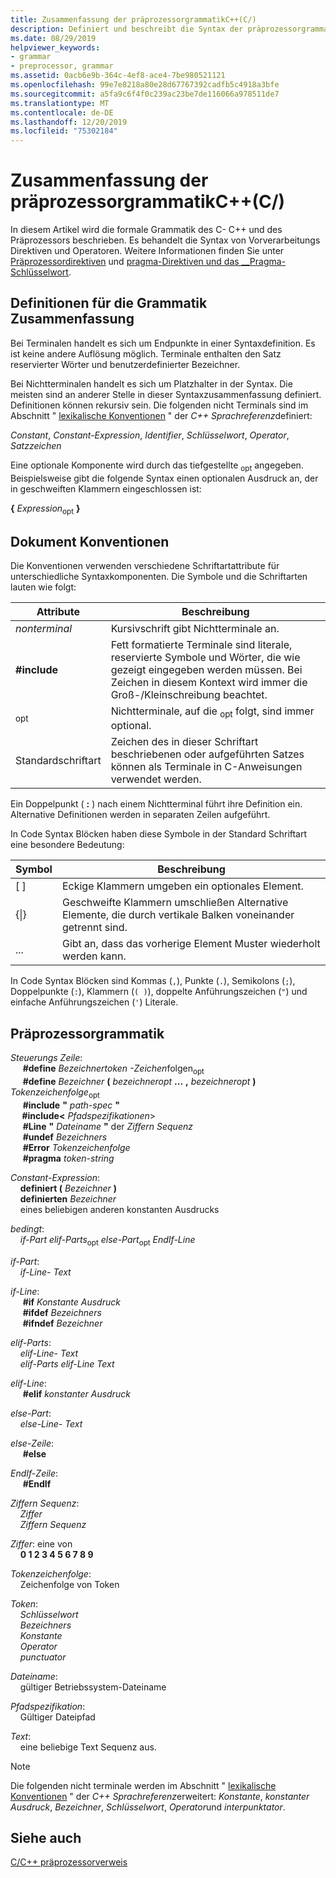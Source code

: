 ```yaml
---
title: Zusammenfassung der präprozessorgrammatikC++(C/)
description: Definiert und beschreibt die Syntax der präprozessorgrammatik von Microsoft C/C++ Compiler (MSVC).
ms.date: 08/29/2019
helpviewer_keywords:
- grammar
- preprocessor, grammar
ms.assetid: 0acb6e9b-364c-4ef8-ace4-7be980521121
ms.openlocfilehash: 99e7e8218a80e28d67767392cadfb5c4918a3bfe
ms.sourcegitcommit: a5fa9c6f4f0c239ac23be7de116066a978511de7
ms.translationtype: MT
ms.contentlocale: de-DE
ms.lasthandoff: 12/20/2019
ms.locfileid: "75302184"
---
```

# <a name="preprocessor-grammar-summary-cc"></a>Zusammenfassung der präprozessorgrammatikC++(C/)

In diesem Artikel wird die formale Grammatik des C- C++ und des Präprozessors beschrieben. Es behandelt die Syntax von Vorverarbeitungs Direktiven und Operatoren. Weitere Informationen finden Sie unter [Präprozessordirektiven](../preprocessor/preprocessor.md) und [pragma-Direktiven und das __Pragma-Schlüsselwort](../preprocessor/pragma-directives-and-the-pragma-keyword.md).

## <a name="definitions"></a>Definitionen für die Grammatik Zusammenfassung

Bei Terminalen handelt es sich um Endpunkte in einer Syntaxdefinition. Es ist keine andere Auflösung möglich. Terminale enthalten den Satz reservierter Wörter und benutzerdefinierter Bezeichner.

Bei Nichtterminalen handelt es sich um Platzhalter in der Syntax. Die meisten sind an anderer Stelle in dieser Syntaxzusammenfassung definiert. Definitionen können rekursiv sein. Die folgenden nicht Terminals sind im Abschnitt " [lexikalische Konventionen](../cpp/lexical-conventions.md) " der  *C++ Sprachreferenz*definiert:

*Constant*, *Constant-Expression*, *Identifier*, *Schlüsselwort*, *Operator*, *Satzzeichen*

Eine optionale Komponente wird durch das tiefgestellte <sub>opt</sub> angegeben. Beispielsweise gibt die folgende Syntax einen optionalen Ausdruck an, der in geschweiften Klammern eingeschlossen ist:

**{** *Expression*<sub>opt</sub> **}**

## <a name="conventions"></a>Dokument Konventionen

Die Konventionen verwenden verschiedene Schriftartattribute für unterschiedliche Syntaxkomponenten. Die Symbole und die Schriftarten lauten wie folgt:

| Attribute | Beschreibung |
|---------------|-----------------|
| *nonterminal* | Kursivschrift gibt Nichtterminale an. |
| **#include** | Fett formatierte Terminale sind literale, reservierte Symbole und Wörter, die wie gezeigt eingegeben werden müssen. Bei Zeichen in diesem Kontext wird immer die Groß-/Kleinschreibung beachtet. |
| <sub>opt</sub> | Nichtterminale, auf die <sub>opt</sub> folgt, sind immer optional.|
| Standardschriftart | Zeichen des in dieser Schriftart beschriebenen oder aufgeführten Satzes können als Terminale in C-Anweisungen verwendet werden. |

Ein Doppelpunkt ( **:** ) nach einem Nichtterminal führt ihre Definition ein. Alternative Definitionen werden in separaten Zeilen aufgeführt.

In Code Syntax Blöcken haben diese Symbole in der Standard Schriftart eine besondere Bedeutung:

| Symbol | Beschreibung |
|---|---|
| \[ ] | Eckige Klammern umgeben ein optionales Element. |
| {\|} | Geschweifte Klammern umschließen Alternative Elemente, die durch vertikale Balken voneinander getrennt sind. |
| ... | Gibt an, dass das vorherige Element Muster wiederholt werden kann. |

In Code Syntax Blöcken sind Kommas (`,`), Punkte (`.`), Semikolons (`;`), Doppelpunkte (`:`), Klammern (`( )`), doppelte Anführungszeichen (`"`) und einfache Anführungszeichen (`'`) Literale.

## <a name="grammar"></a>Präprozessorgrammatik

*Steuerungs Zeile*: \
&nbsp;&nbsp;&nbsp;&nbsp; **#define** *Bezeichnertoken* *-Zeichen*folgen<sub>opt</sub>\
&nbsp;&nbsp;&nbsp;&nbsp; **#define** *Bezeichner* **(** *bezeichneropt*<sub></sub> **...** **,** *bezeichneropt*<sub></sub> **)** *Tokenzeichenfolge*<sub>opt</sub>\
&nbsp;&nbsp;&nbsp;&nbsp; **#include** **"** _path-spec_ **"** \
&nbsp;&nbsp; **&nbsp;&nbsp;#include\<** _Pfadspezifikationen_>\
&nbsp;&nbsp;&nbsp;&nbsp; **#Line** **"** _Dateiname_ **"** <sub></sub> der *Ziffern Sequenz*\
&nbsp;&nbsp;&nbsp;&nbsp; **#undef** *Bezeichners*\
&nbsp;&nbsp;&nbsp;&nbsp; **#Error** *Tokenzeichenfolge*\
&nbsp;&nbsp;&nbsp;&nbsp; **#pragma** *token-string*

*Constant-Expression*: \
&nbsp;&nbsp;&nbsp;&nbsp;**definiert (** *Bezeichner* **)** \
&nbsp;&nbsp;&nbsp;&nbsp;**definierten** *Bezeichner*\
&nbsp;&nbsp;&nbsp;&nbsp;eines beliebigen anderen konstanten Ausdrucks

*bedingt*: \
&nbsp;&nbsp;&nbsp;&nbsp;*if-Part* *elif-Parts*<sub>opt</sub> *else-Part*<sub>opt</sub> *EndIf-Line*

*if-Part*: \
&nbsp;&nbsp;&nbsp;&nbsp;*if-Line-* *Text*

*if-Line*: \
&nbsp;&nbsp;&nbsp;&nbsp; **#if** *Konstante Ausdruck*\
&nbsp;&nbsp;&nbsp;&nbsp; **#ifdef** *Bezeichners*\
&nbsp;&nbsp;&nbsp;&nbsp; **#ifndef** *Bezeichner*

*elif-Parts*: \
&nbsp;&nbsp;&nbsp;&nbsp;*elif-Line-* *Text*\
&nbsp;&nbsp;&nbsp;&nbsp;*elif-Parts* *elif-Line* *Text*

*elif-Line*: \
&nbsp;&nbsp;&nbsp;&nbsp; **#elif** *konstanter Ausdruck*

*else-Part*: \
&nbsp;&nbsp;&nbsp;&nbsp;*else-Line-* *Text*

*else-Zeile*: \
&nbsp;&nbsp;&nbsp;&nbsp; **#else**

*EndIf-Zeile*: \
&nbsp;&nbsp;&nbsp;&nbsp; **#EndIf**

*Ziffern Sequenz*: \
&nbsp;&nbsp;&nbsp;&nbsp;*Ziffer*\
&nbsp;&nbsp;&nbsp;&nbsp;*Ziffern Sequenz*

*Ziffer*: eine von \
&nbsp;&nbsp;&nbsp;&nbsp;**0 1 2 3 4 5 6 7 8 9**

*Tokenzeichenfolge*: \
&nbsp;&nbsp;&nbsp;&nbsp;Zeichenfolge von Token

*Token*: \
&nbsp;&nbsp;&nbsp;&nbsp;*Schlüsselwort*\
&nbsp;&nbsp;&nbsp;&nbsp;*Bezeichners*\
&nbsp;&nbsp;&nbsp;&nbsp;*Konstante*\
&nbsp;&nbsp;&nbsp;&nbsp;*Operator*\
&nbsp;&nbsp;&nbsp;&nbsp;*punctuator*

*Dateiname*: \
&nbsp;&nbsp;&nbsp;&nbsp;gültiger Betriebssystem-Dateiname

*Pfadspezifikation*: \
&nbsp;&nbsp;&nbsp;&nbsp;Gültiger Dateipfad

*Text*: \
&nbsp;&nbsp;&nbsp;&nbsp;eine beliebige Text Sequenz aus.

> [!NOTE]
> Die folgenden nicht terminale werden im Abschnitt " [lexikalische Konventionen](../cpp/lexical-conventions.md) " der  *C++ Sprachreferenz*erweitert: *Konstante*, *konstanter Ausdruck*, *Bezeichner*, *Schlüsselwort*, *Operator*und *interpunktator*.


## <a name="see-also"></a>Siehe auch

[C/C++ präprozessorverweis](../preprocessor/c-cpp-preprocessor-reference.md)
